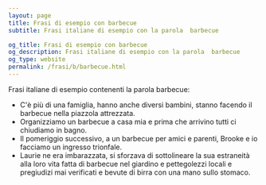 ```yaml
---
layout: page
title: Frasi di esempio con barbecue 
subtitle: Frasi italiane di esempio con la parola  barbecue

og_title: Frasi di esempio con barbecue 
og_description: Frasi italiane di esempio con la parola  barbecue
og_type: website
permalink: /frasi/b/barbecue.html
---
```


Frasi italiane di esempio contenenti la parola barbecue:


- C'è più di una famiglia, hanno anche diversi bambini, stanno facendo il barbecue nella piazzola attrezzata.
- Organizziamo un barbecue a casa mia e prima che arrivino tutti ci chiudiamo in bagno.
- Il pomeriggio successivo, a un barbecue per amici e parenti, Brooke e io facciamo un ingresso trionfale.
- Laurie ne era imbarazzata, si sforzava di sottolineare la sua estraneità alla loro vita fatta di barbecue nel giardino e pettegolezzi locali e pregiudizi mai verificati e bevute di birra con una mano sullo stomaco.
